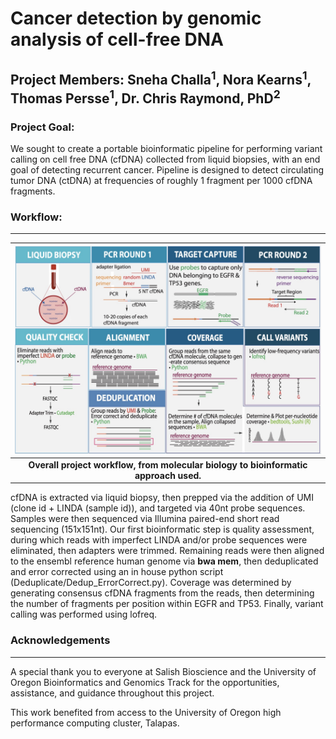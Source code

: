 # Cancer detection by genomic analysis of cell-free DNA 

## Project Members: Sneha Challa<sup>1</sup>, Nora Kearns<sup>1</sup>, Thomas Persse<sup>1</sup>, Dr. Chris Raymond, PhD<sup>2</sup>


### Project Goal:
We sought to create a portable bioinformatic pipeline for performing variant calling on cell free DNA (cfDNA) collected from liquid biopsies, with an end goal of detecting recurrent cancer. Pipeline is designed to detect circulating tumor DNA (ctDNA) at frequencies of roughly 1 fragment per 1000 cfDNA fragments.

### Workflow: 
---
| ![workflow](images/SalishWkflw.jpg) |
|:--:|
| <b>Overall project workflow, from molecular biology to bioinformatic approach used. </b>|

cfDNA is extracted via liquid biopsy, then prepped via the addition of UMI (clone id + LINDA (sample id)), and targeted via 40nt probe sequences. Samples were then sequenced via Illumina paired-end short read sequencing (151x151nt). Our first bioinformatic step is quality assessment, during which reads with imperfect LINDA and/or probe sequences were eliminated, then adapters were trimmed. Remaining reads were then aligned to the ensembl reference human genome via **bwa mem**, then deduplicated and error corrected using an in house python script (Deduplicate/Dedup_ErrorCorrect.py). Coverage was determined by generating consensus cfDNA fragments from the reads, then determining the number of fragments per position within EGFR and TP53. Finally, variant calling was performed using lofreq.

### Acknowledgements
 ---
A special thank you to everyone at Salish Bioscience and the University of Oregon Bioinformatics and Genomics Track for the opportunities, assistance, and guidance throughout this project.

This work benefited from access to the University of Oregon high performance computing cluster, Talapas.
